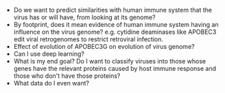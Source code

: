 - Do we want to predict similarities with human immune system that the virus has or will have, from looking at its genome?
- By footprint, does it mean evidence of human immune system having an influence on the virus genome? e.g. cytidine deaminases like APOBEC3 edit viral retrogenomes to restrict retroviral infection.
- Effect of evolution of APOBEC3G on evolution of virus genome?
- Can I use deep learning?
- What is my end goal? Do I want to classify viruses into those whose genes have the relevant proteins caused by host immune response and those who don't have those proteins?
- What data do I even want? 
